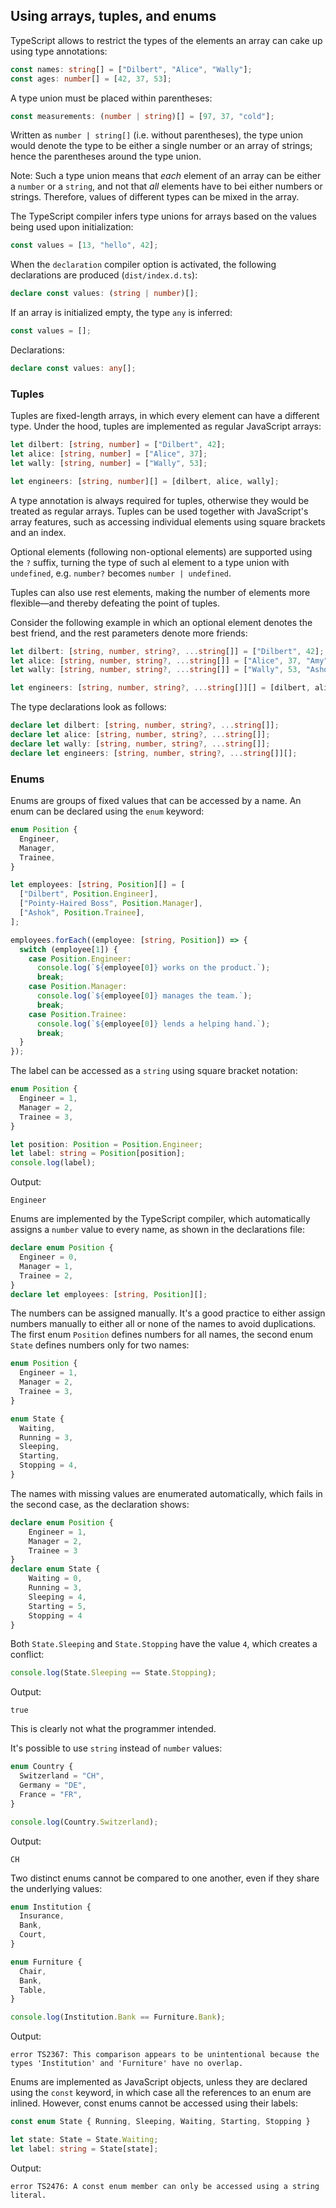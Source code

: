 ## Using arrays, tuples, and enums

TypeScript allows to restrict the types of the elements an array can cake up
using type annotations:

```typescript
const names: string[] = ["Dilbert", "Alice", "Wally"];
const ages: number[] = [42, 37, 53];
```

A type union must be placed within parentheses:

```typescript
const measurements: (number | string)[] = [97, 37, "cold"];
```

Written as `number | string[]` (i.e. without parentheses), the type union would
denote the type to be either a single number or an array of strings; hence the
parentheses around the type union.

Note: Such a type union means that _each_ element of an array can be either a
`number` or a `string`, and not that _all_ elements have to bei either numbers
or strings. Therefore, values of different types can be mixed in the array.

The TypeScript compiler infers type unions for arrays based on the values being
used upon initialization:

```typescript
const values = [13, "hello", 42];
```

When the `declaration` compiler option is activated, the following declarations
are produced (`dist/index.d.ts`):

```typescript
declare const values: (string | number)[];
```

If an array is initialized empty, the type `any` is inferred:

```typescript
const values = [];
```

Declarations:

```typescript
declare const values: any[];
```

### Tuples

Tuples are fixed-length arrays, in which every element can have a different
type. Under the hood, tuples are implemented as regular JavaScript arrays:

```typescript
let dilbert: [string, number] = ["Dilbert", 42];
let alice: [string, number] = ["Alice", 37];
let wally: [string, number] = ["Wally", 53];

let engineers: [string, number][] = [dilbert, alice, wally];
```

A type annotation is always required for tuples, otherwise they would be treated
as regular arrays. Tuples can be used together with JavaScript's array features,
such as accessing individual elements using square brackets and an index.

Optional elements (following non-optional elements) are supported using the `?`
suffix, turning the type of such al element to a type union with `undefined`,
e.g. `number?` becomes `number | undefined`.

Tuples can also use rest elements, making the number of elements more
flexible—and thereby defeating the point of tuples.

Consider the following example in which an optional element denotes the best
friend, and the rest parameters denote more friends:

```typescript
let dilbert: [string, number, string?, ...string[]] = ["Dilbert", 42];
let alice: [string, number, string?, ...string[]] = ["Alice", 37, "Amy"];
let wally: [string, number, string?, ...string[]] = ["Wally", 53, "Ashok", "Boss", "Joe"];

let engineers: [string, number, string?, ...string[]][] = [dilbert, alice, wally];
```

The type declarations look as follows:

```typescript
declare let dilbert: [string, number, string?, ...string[]];
declare let alice: [string, number, string?, ...string[]];
declare let wally: [string, number, string?, ...string[]];
declare let engineers: [string, number, string?, ...string[]][];
```

### Enums

Enums are groups of fixed values that can be accessed by a name. An enum can be
declared using the `enum` keyword:

```typescript
enum Position {
  Engineer,
  Manager,
  Trainee,
}

let employees: [string, Position][] = [
  ["Dilbert", Position.Engineer],
  ["Pointy-Haired Boss", Position.Manager],
  ["Ashok", Position.Trainee],
];

employees.forEach((employee: [string, Position]) => {
  switch (employee[1]) {
    case Position.Engineer:
      console.log(`${employee[0]} works on the product.`);
      break;
    case Position.Manager:
      console.log(`${employee[0]} manages the team.`);
      break;
    case Position.Trainee:
      console.log(`${employee[0]} lends a helping hand.`);
      break;
  }
});
```

The label can be accessed as a `string` using square bracket notation:

```typescript
enum Position {
  Engineer = 1,
  Manager = 2,
  Trainee = 3,
}

let position: Position = Position.Engineer;
let label: string = Position[position];
console.log(label);
```

Output:

    Engineer

Enums are implemented by the TypeScript compiler, which automatically assigns a
`number` value to every name, as shown in the declarations file:

```typescript
declare enum Position {
  Engineer = 0,
  Manager = 1,
  Trainee = 2,
}
declare let employees: [string, Position][];
```

The numbers can be assigned manually. It's a good practice to either assign
numbers manually to either all or none of the names to avoid duplications. The
first enum `Position` defines numbers for all names, the second enum `State`
defines numbers only for two names:

```typescript
enum Position {
  Engineer = 1,
  Manager = 2,
  Trainee = 3,
}

enum State {
  Waiting,
  Running = 3,
  Sleeping,
  Starting,
  Stopping = 4,
}
```

The names with missing values are enumerated automatically, which fails in the
second case, as the declaration shows:

```typescript
declare enum Position {
    Engineer = 1,
    Manager = 2,
    Trainee = 3
}
declare enum State {
    Waiting = 0,
    Running = 3,
    Sleeping = 4,
    Starting = 5,
    Stopping = 4
}
```

Both `State.Sleeping` and `State.Stopping` have the value `4`, which creates a
conflict:

```typescript
console.log(State.Sleeping == State.Stopping);
```

Output:

    true

This is clearly not what the programmer intended.

It's possible to use `string` instead of `number` values:

```typescript
enum Country {
  Switzerland = "CH",
  Germany = "DE",
  France = "FR",
}

console.log(Country.Switzerland);
```

Output:

    CH

Two distinct enums cannot be compared to one another, even if they share the
underlying values:

```typescript
enum Institution {
  Insurance,
  Bank,
  Court,
}

enum Furniture {
  Chair,
  Bank,
  Table,
}

console.log(Institution.Bank == Furniture.Bank);
```

Output:

    error TS2367: This comparison appears to be unintentional because the types 'Institution' and 'Furniture' have no overlap.

Enums are implemented as JavaScript objects, unless they are declared using the
`const` keyword, in which case all the references to an enum are inlined.
However, const enums cannot be accessed using their labels:

```typescript
const enum State { Running, Sleeping, Waiting, Starting, Stopping }

let state: State = State.Waiting;
let label: string = State[state];
```

Output:

    error TS2476: A const enum member can only be accessed using a string literal.
